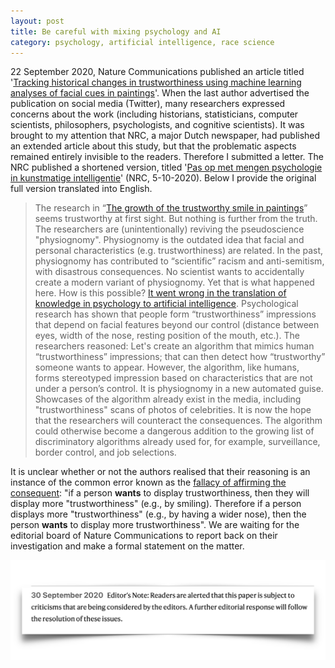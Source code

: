 ```yaml
---
layout: post
title: Be careful with mixing psychology and AI
category: psychology, artificial intelligence, race science
---
```


22 September 2020, Nature Communications published an article titled '[Tracking historical changes in trustworthiness using machine learning analyses of facial cues in paintings](https://www.nature.com/articles/s41467-020-18566-7#change-history)'. When the last author advertised the publication on social media (Twitter), many researchers expressed concerns about the work (including historians, statisticians, computer scientists, philosophers, psychologists, and cognitive scientists). It was brought to my attention that NRC, a major Dutch newspaper, had published an extended article about this study, but that the problematic aspects remained entirely invisible to the readers. Therefore I submitted a letter. The NRC published a shortened version, titled '[Pas op met mengen psychologie in kunstmatige intelligentie](https://www.nrc.nl/nieuws/2020/10/05/gezichtsherkenning-pas-op-met-mengen-psychologie-in-kunstmatige-intelligentie-a4014661)' (NRC, 5-10-2020). Below I provide the original full version translated into English.

> The research in “[The growth of the trustworthy smile in paintings](https://www.nrc.nl/nieuws/2020/09/22/de-groei-van-de-betrouwbare-glimlach-op-schilderijen-a4013127)” seems trustworthy at first sight. But nothing is further from the truth. The researchers are (unintentionally) reviving the pseudoscience "physiognomy". Physiognomy is the outdated idea that facial and personal characteristics (e.g. trustworthiness) are related. In the past, physiognomy has contributed to “scientific” racism and anti-semitism, with disastrous consequences. No scientist wants to accidentally create a modern variant of physiognomy. Yet that is what happened here. How is this possible? [It went wrong in the translation of knowledge in psychology to artificial intelligence](https://medium.com/@blaisea/physiognomys-new-clothes-f2d4b59fdd6a). Psychological research has shown that people form “trustworthiness” impressions that depend on facial features beyond our control (distance between eyes, width of the nose, resting position of the mouth, etc.). The researchers reasoned: Let's create an algorithm that mimics human “trustworthiness” impressions; that can then detect how “trustworthy” someone wants to appear. However, the algorithm, like humans, forms stereotyped impression based on characteristics that are not under a person’s control. It is physiognomy in a new automated guise. Showcases of the algorithm already exist in the media, including "trustworthiness" scans of photos of celebrities. It is now the hope that the researchers will counteract the consequences. The algorithm could otherwise become a dangerous addition to the growing list of discriminatory algorithms already used for, for example, surveillance, border control, and job selections.

It is unclear whether or not the authors realised that their reasoning is an instance of the common error known as the [fallacy of affirming the consequent](https://en.wikipedia.org/wiki/Affirming_the_consequent): "if a person **wants** to display trustworthiness, then they will display more "trustworthiness" (e.g., by smiling). Therefore if a person displays more "trustworthiness" (e.g., by having a wider nose), then the person **wants** to display more trustworthiness". We are waiting for the editorial board of Nature Communications to report back on their investigation and make a formal statement on the matter.

[![book](/images/EditorialNote.png "Book")](https://www.nature.com/articles/s41467-020-18566-7#change-history)



<a href=''></a> <script type='text/javascript' src='https://www.freevisitorcounters.com/auth.php?id=ffbbfa98da26dd5367373b4d525961f859ebeefb'></script>
<script type="text/javascript" src="https://www.freevisitorcounters.com/en/home/counter/746882/t/4"></script>
